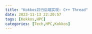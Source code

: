 ```yaml
---
title: "Kokkos并行后端实现: C++ Thread"
date: 2023-11-13 22:20:57
tags: [Kokkos,HPC]
categories: [Tech,HPC,Kokkos]
---
```

